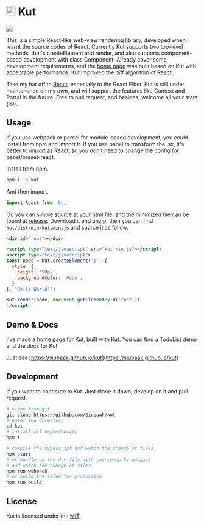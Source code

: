 # <img width="24" height="24" src="https://raw.githubusercontent.com/Siubaak/kut/master/docs/favicon.ico"/> Kut

[![](https://img.shields.io/npm/v/kut.svg?style=flat-square)](https://www.npmjs.com/package/kut)

This is a simple React-like web-view rendering library, developed when I learnt the source codes of React. Currently Kut supports two top-level methods, that's createElement and render, and also supports component-based development with class Component. Already cover some development requirements, and the [home page](https://siubaak.github.io/kut) was built based on Kut with acceptable performance. Kut improved the diff algorithm of React.

Take my hat off to [React](https://github.com/facebook/react), especially to the React Fiber. Kut is still under maintenance on my own, and will support the features like Context and Portal in the future. Free to pull request, and besides, welcome all your stars (lol).

## Usage

If you use webpack or parcel for module-based development, you could install from npm and import it. If you use babel to transform the jsx, it's better to import as React, so you don't need to change the config for babel/preset-react.

Install from npm.

```bash
npm i -S kut
```

And then import.

```js
import React from 'kut'
```

Or, you can simple source at your html file, and the minimized file can be found at [release](https://github.com/Siubaak/kut/releases). Download it and unzip, then you can find `kut/dist/min/kut.min.js` and source it as follow.

```html
<div id="root"></div>

<script type="text/javascript" src="kut.min.js"></script>
<script type="text/javascript">
const node = Kut.createElement('p', {
  style: {
    height: '50px',
    backgroundColor: '#eee',
  }
}, 'Hello World!')

Kut.render(node, document.getElementById('root'))
</script>
```

## Demo & Docs

I've made a home page for Kut, built with Kut. You can find a TodoList demo and the docs for Kut.

Just see [https://siubaak.github.io/kut](https://siubaak.github.io/kut)

## Development

If you want to contibute to Kut. Just clone it down, develop on it and pull request.

```bash
# clone from git
git clone https://github.com/Siubaak/kut
# enter the directory
cd kut
# install all dependencies
npm i

# compile the typescript and watch the change of files
npm start
# or bundle up the dev file with sourcemap by webpack
# and watch the change of files
npm run webpack
# or build the files for production
npm run build
```

## License

Kut is licensed under the [MIT](https://github.com/Siubaak/kut/blob/master/LICENSE).